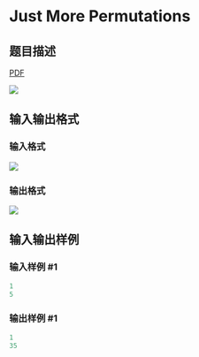 # Just More Permutations

## 题目描述

[problemUrl]: https://uva.onlinejudge.org/index.php?option=com_onlinejudge&Itemid=8&category=878&page=show_problem&problem=5161

[PDF](https://uva.onlinejudge.org/external/132/p13238.pdf)

![](https://cdn.luogu.com.cn/upload/vjudge_pic/UVA13238/41a6e2443dc0993367e881cec37a0affd8b43496.png)

## 输入输出格式

### 输入格式

![](https://cdn.luogu.com.cn/upload/vjudge_pic/UVA13238/aff54587ac1b6f2784407dfc6f16e21613d586eb.png)

### 输出格式

![](https://cdn.luogu.com.cn/upload/vjudge_pic/UVA13238/b3f00dfe451fb872be0be23a7394c8b511e91621.png)

## 输入输出样例

### 输入样例 #1

```cpp
1
5
```


### 输出样例 #1

```cpp
1
35
```


